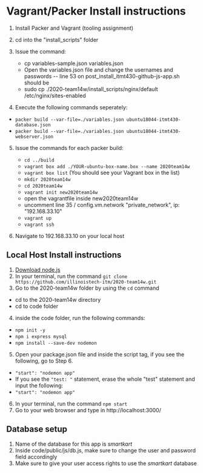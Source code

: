 # Vagrant/Packer Install instructions 

1. Install Packer and Vagrant (tooling assignment)
2. cd into the "install_scripts" folder
3. Issue the command:
    * cp variables-sample.json variables.json
    * Open the variables.json file and change the usernames and passwords 
-- line 53 on post_install_itmt430-github-js-app.sh should be
    * sudo cp ./2020-team14w/install_scripts/nginx/default /etc/nginx/sites-enabled

4. Execute the following commands seperately: 
* `packer build --var-file=./variables.json ubuntu18044-itmt430-database.json`
* `packer build --var-file=./variables.json ubuntu18044-itmt430-webserver.json`

5. Issue the commands for each packer build:
    * `cd ../build`
    * `vagrant box add ./YOUR-ubuntu-box-name.box --name 2020team14w`
    * `vagrant box list` (You should see your Vagrant box in the list)
    * `mkdir 2020team14w`
    * `cd 2020team14w`
    * `vagrant init new2020team14w`
    * open the vagrantfile inside new2020team14w
    * uncomment line 35 / config.vm.network "private_network", ip: "192.168.33.10"
    * `vagrant up`
    * `vagrant ssh`

8. Navigate to 192.168.33.10 on your local host


## Local Host Install instructions

1. [Download node.js](https://nodejs.org/en/) 
2. In your terminal, run the command `git clone https://github.com/illinoistech-itm/2020-team14w.git`
3.  Go to the 2020-team14w folder by using the `cd` command
* cd to the 2020-team14w directory
* cd to code folder
4. inside the code folder, run the following commands:
* `npm init -y`
* `npm i express mysql`
* `npm install --save-dev nodemon` 

5. Open your package.json file and inside the script tag, if you see the following, go to Step 6.
* `"start": "nodemon app"`
* If you see the `"test: "` statement, erase the whole "test" statement and input the following:
* `"start": "nodemon app"`

6. In your terminal, run the command `npm start`
7. Go to your web browser and type in http://localhost:3000/

## Database setup

1. Name of the database for this app is *smartkart*
2. Inside code/public/js/db.js, make sure to change the user and password field accordingly
3. Make sure to give your user access rights to use the *smartkart* database
